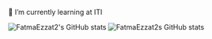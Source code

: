 🌱 I’m currently learning at ITI



![FatmaEzzat2's GitHub stats](https://github-readme-stats.vercel.app/api?username=FatmaEzzat2&show_icons=true)
![FatmaEzzat2s GitHub stats](https://github-readme-stats.vercel.app/api?username=FatmaEzzat2&show_icons=true&theme=radical)
